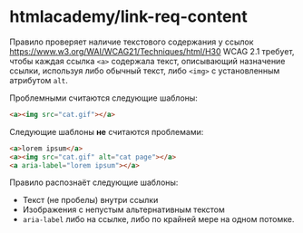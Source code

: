 # htmlacademy/link-req-content

Правило проверяет наличие текстового содержания у ссылок
https://www.w3.org/WAI/WCAG21/Techniques/html/H30
WCAG 2.1 требует, чтобы каждая ссылка `<a>` содержала текст, описывающий назначение ссылки, используя либо обычный текст, либо `<img>` с установленным атрибутом `alt`.


Проблемными считаются следующие шаблоны:
```html
<a><img src="cat.gif"></a>
```

Следующие шаблоны **не** считаются проблемами:
```html
<a>lorem ipsum</a>
<a><img src="cat.gif" alt="cat page"></a>
<a aria-label="lorem ipsum"></a>
```

Правило распознаёт следующие шаблоны:

- Текст (не пробелы) внутри ссылки
- Изображения с непустым альтернативным текстом
- `aria-label` либо на ссылке, либо по крайней мере на одном потомке.
